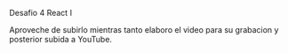Desafio 4 React I

Aproveche de subirlo mientras tanto elaboro el video para su grabacion y posterior subida a YouTube.
